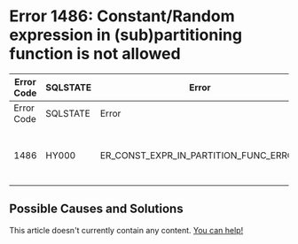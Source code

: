 
# Error 1486: Constant/Random expression in (sub)partitioning function is not allowed


| Error Code | SQLSTATE | Error | Description |
| --- | --- | --- | --- |
| Error Code | SQLSTATE | Error | Description |
| 1486 | HY000 | ER_CONST_EXPR_IN_PARTITION_FUNC_ERROR | Constant/Random expression in (sub)partitioning function is not allowed |




## Possible Causes and Solutions


This article doesn't currently contain any content. [You can help!](/kb/en/writing-and-editing-knowledge-base-articles/)

